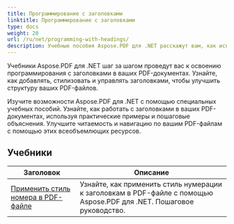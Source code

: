 ```yaml
---
title: Программирование с заголовками
linktitle: Программирование с заголовками
type: docs
weight: 20
url: /ru/net/programming-with-headings/
description: Учебные пособия Aspose.PDF для .NET расскажут вам, как использовать заголовки для улучшения структуры ваших PDF-документов.
---
```

Учебники Aspose.PDF для .NET шаг за шагом проведут вас к освоению программирования с заголовками в ваших PDF-документах. Узнайте, как добавлять, стилизовать и управлять заголовками, чтобы улучшить структуру ваших PDF-файлов.

Изучите возможности Aspose.PDF для .NET с помощью специальных учебных пособий. Узнайте, как работать с заголовками в ваших PDF-документах, используя практические примеры и пошаговые объяснения. Улучшите читаемость и навигацию по вашим PDF-файлам с помощью этих всеобъемлющих ресурсов.

## Учебники
| Заголовок | Описание |
| --- | --- | 
| [Применить стиль номера в PDF-файле](./apply-number-style/) | Узнайте, как применить стиль нумерации к заголовкам в PDF-файле с помощью Aspose.PDF для .NET. Пошаговое руководство. |   